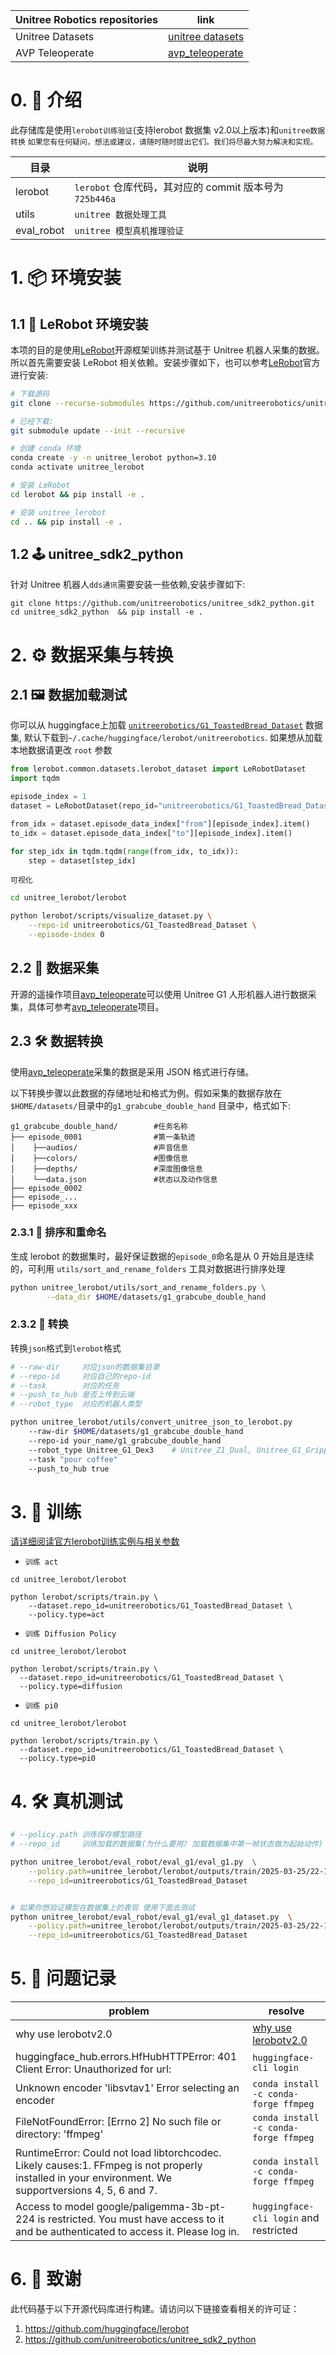 |Unitree Robotics  repositories        | link |
|---------------------|------|
| Unitree Datasets   | [unitree datasets](https://huggingface.co/unitreerobotics) |
| AVP Teleoperate    | [avp_teleoperate](https://github.com/unitreerobotics/avp_teleoperate) |


# 0. 📖 介绍

此存储库是使用`lerobot训练验证`(支持lerobot 数据集 v2.0以上版本)和`unitree数据转换`
`如果您有任何疑问，想法或建议，请随时随时提出它们。我们将尽最大努力解决和实现。`

| 目录          | 说明                                                                                                                |
| ------------- | ------------------------------------------------------------------------------------------------------------------- |
| lerobot       | `lerobot` 仓库代码，其对应的 commit 版本号为 `725b446a` |
| utils         | `unitree 数据处理工具`     |
| eval_robot    | `unitree 模型真机推理验证`     |

# 1. 📦 环境安装

## 1.1 🦾 LeRobot 环境安装

本项的目的是使用[LeRobot](https://github.com/huggingface/lerobot)开源框架训练并测试基于 Unitree 机器人采集的数据。所以首先需要安装 LeRobot 相关依赖。安装步骤如下，也可以参考[LeRobot](https://github.com/huggingface/lerobot)官方进行安装:


```bash
# 下载源码
git clone --recurse-submodules https://github.com/unitreerobotics/unitree_IL_lerobot.git

# 已经下载:
git submodule update --init --recursive

# 创建 conda 环境
conda create -y -n unitree_lerobot python=3.10
conda activate unitree_lerobot

# 安装 LeRobot
cd lerobot && pip install -e .

# 安装 unitree_lerobot
cd .. && pip install -e .
```


## 1.2 🕹️ unitree_sdk2_python
针对 Unitree 机器人`dds通讯`需要安装一些依赖,安装步骤如下:
```
git clone https://github.com/unitreerobotics/unitree_sdk2_python.git
cd unitree_sdk2_python  && pip install -e .
```

# 2. ⚙️ 数据采集与转换

## 2.1 🖼️ 数据加载测试
你可以从 huggingface上加载 [`unitreerobotics/G1_ToastedBread_Dataset`](https://huggingface.co/datasets/unitreerobotics/G1_ToastedBread_Dataset) 数据集, 默认下载到`~/.cache/huggingface/lerobot/unitreerobotics`. 如果想从加载本地数据请更改 `root` 参数 

```python
from lerobot.common.datasets.lerobot_dataset import LeRobotDataset
import tqdm

episode_index = 1
dataset = LeRobotDataset(repo_id="unitreerobotics/G1_ToastedBread_Dataset")

from_idx = dataset.episode_data_index["from"][episode_index].item()
to_idx = dataset.episode_data_index["to"][episode_index].item()

for step_idx in tqdm.tqdm(range(from_idx, to_idx)):
    step = dataset[step_idx]
```

`可视化` 

```bash
cd unitree_lerobot/lerobot

python lerobot/scripts/visualize_dataset.py \
    --repo-id unitreerobotics/G1_ToastedBread_Dataset \
    --episode-index 0
```

## 2.2 🔨 数据采集

开源的遥操作项目[avp_teleoperate](https://github.com/unitreerobotics/avp_teleoperate)可以使用 Unitree G1 人形机器人进行数据采集，具体可参考[avp_teleoperate](https://github.com/unitreerobotics/avp_teleoperate)项目。

## 2.3 🛠️ 数据转换

使用[avp_teleoperate](https://github.com/unitreerobotics/avp_teleoperate)采集的数据是采用 JSON 格式进行存储。

以下转换步骤以此数据的存储地址和格式为例。假如采集的数据存放在`$HOME/datasets/`目录中的`g1_grabcube_double_hand` 目录中，格式如下:

    g1_grabcube_double_hand/        #任务名称
    ├── episode_0001                #第一条轨迹
    │    ├──audios/                 #声音信息
    │    ├──colors/                 #图像信息
    │    ├──depths/                 #深度图像信息
    │    └──data.json               #状态以及动作信息
    ├── episode_0002
    ├── episode_...
    ├── episode_xxx


### 2.3.1 🔀 排序和重命名

生成 lerobot 的数据集时，最好保证数据的`episode_0`命名是从 0 开始且是连续的，可利用 `utils/sort_and_rename_folders` 工具对数据进行排序处理

```bash
python unitree_lerobot/utils/sort_and_rename_folders.py \
        --data_dir $HOME/datasets/g1_grabcube_double_hand
```

### 2.3.2 🔄 转换

转换`json`格式到`lerobot`格式

```bash
# --raw-dir     对应json的数据集目录
# --repo-id     对应自己的repo-id 
# --task        对应的任务 
# --push_to_hub 是否上传到云端 
# --robot_type  对应的机器人类型 

python unitree_lerobot/utils/convert_unitree_json_to_lerobot.py  
    --raw-dir $HOME/datasets/g1_grabcube_double_hand    
    --repo-id your_name/g1_grabcube_double_hand 
    --robot_type Unitree_G1_Dex3    # Unitree_Z1_Dual, Unitree_G1_Gripper, Unitree_G1_Dex3
    --task "pour coffee"
    --push_to_hub true
```


# 3. 🚀 训练

[请详细阅读官方lerobot训练实例与相关参数](https://github.com/huggingface/lerobot/blob/main/examples/4_train_policy_with_script.md)


- `训练 act`
```
cd unitree_lerobot/lerobot

python lerobot/scripts/train.py \
    --dataset.repo_id=unitreerobotics/G1_ToastedBread_Dataset \
    --policy.type=act 
```

- `训练 Diffusion Policy`
```
cd unitree_lerobot/lerobot

python lerobot/scripts/train.py \
  --dataset.repo_id=unitreerobotics/G1_ToastedBread_Dataset \
  --policy.type=diffusion
```
- `训练 pi0`
```
cd unitree_lerobot/lerobot

python lerobot/scripts/train.py \
  --dataset.repo_id=unitreerobotics/G1_ToastedBread_Dataset \
  --policy.type=pi0
```

# 4. 🛠️ 真机测试

```bash
# --policy.path 训练保存模型路径
# --repo_id     训练加载的数据集(为什么要用? 加载数据集中第一帧状态做为起始动作)

python unitree_lerobot/eval_robot/eval_g1/eval_g1.py  \
    --policy.path=unitree_lerobot/lerobot/outputs/train/2025-03-25/22-11-16_diffusion/checkpoints/100000/pretrained_model \
    --repo_id=unitreerobotics/G1_ToastedBread_Dataset


# 如果你想验证模型在数据集上的表现 使用下面去测试
python unitree_lerobot/eval_robot/eval_g1/eval_g1_dataset.py  \
    --policy.path=unitree_lerobot/lerobot/outputs/train/2025-03-25/22-11-16_diffusion/checkpoints/100000/pretrained_model \
    --repo_id=unitreerobotics/G1_ToastedBread_Dataset
```

# 5. 🤔 问题记录

| problem                      | resolve                                                                                           |
|----------------------------------|-------------------------------------------------------------------------------------------------------|
| why use lerobotv2.0                    | [why use lerobotv2.0](https://github.com/huggingface/lerobot/pull/461)|
| huggingface_hub.errors.HfHubHTTPError: 401 Client Error: Unauthorized for url:|  `huggingface-cli login`  |
| Unknown encoder 'libsvtav1' Error selecting an encoder|`conda install -c conda-forge ffmpeg`|
| FileNotFoundError: [Errno 2] No such file or directory: 'ffmpeg'|`conda install -c conda-forge ffmpeg`|
| RuntimeError: Could not load libtorchcodec. Likely causes:1. FFmpeg is not properly installed in your environment. We supportversions 4, 5, 6 and 7. |`conda install -c conda-forge ffmpeg`|
|Access to model google/paligemma-3b-pt-224 is restricted. You must have access to it and be authenticated to access it. Please log in.|`huggingface-cli login` and restricted|


# 6. 🙏 致谢

此代码基于以下开源代码库进行构建。请访问以下链接查看相关的许可证：

1. https://github.com/huggingface/lerobot
2. https://github.com/unitreerobotics/unitree_sdk2_python
